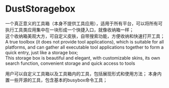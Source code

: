# DustStoragebox<br>
一个真正意义的工具箱（本身不提供工具应用），适用于所有平台，可以将所有可执行工具类应用集中在一块形成一个快捷入口，就像收纳箱一样；<br>
这个收纳箱美观大方，可自定义皮肤，自带搜索功能，方便收纳和快速打开工具；<br>
A true toolbox (it does not provide tool applications), which is suitable for all platforms, and can gather all executable tool applications together to form a quick entry, just like a storage box;<br>
This storage box is beautiful and elegant, with customizable skins, its own search function, convenient storage and quick access to tools

用户可以自定义工具箱以及工具箱内的工具，包括展现形式和使用方法；
本身内置一些开源的工具，包含基本的busybox命令工具；
